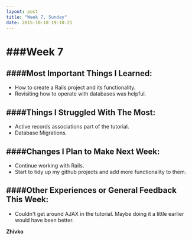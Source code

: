 ```yaml
---
layout: post
title: "Week 7, Sunday"
date: 2015-10-18 19:10:21
---
```

###Week 7
======

####Most Important Things I Learned:
-------------------------------

* How to create a Rails project and its functionality.
* Revisiting how to operate with databases was helpful.

####Things I Struggled With The Most:
-------------------------------

* Active records associations part of the tutorial.
* Database Migrations.


####Changes I Plan to Make Next Week:
-------------------------------

* Continue working with Rails.
* Start to tidy up my github projects and add more functionality to them.


####Other Experiences or General Feedback This Week:
-------------------------------

* Couldn't get around AJAX in the tutorial. Maybe doing it a little earlier would have been better.

__Zhivko__
